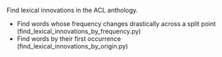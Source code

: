 Find lexical innovations in the ACL anthology.

* Find words whose frequency changes drastically across a split point (find_lexical_innovations_by_frequency.py)
* Find words by their first occurrence (find_lexical_innovations_by_origin.py)
